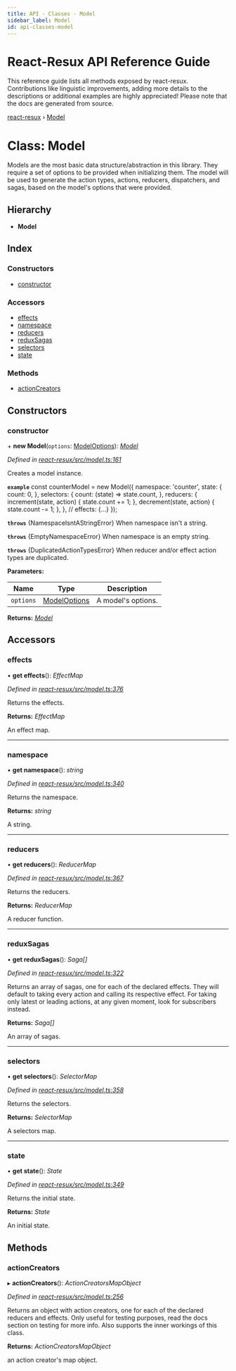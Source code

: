 ```yaml
---
title: API - Classes - Model
sidebar_label: Model
id: api-classes-model
---
```


# React-Resux API Reference Guide

This reference guide lists all methods exposed by react-resux. Contributions like linguistic improvements, adding
more details to the descriptions or additional examples are highly appreciated! Please note that the docs are
generated from source.

[react-resux](../README.md) › [Model](model.md)

# Class: Model


Models are the most basic data structure/abstraction in this library. They require a set of options to be
provided when initializing them. The model will be used to generate the action types, actions, reducers,
dispatchers, and sagas, based on the model's options that were provided.

## Hierarchy

* **Model**

## Index

### Constructors

* [constructor](model.md#constructor)

### Accessors

* [effects](model.md#effects)
* [namespace](model.md#namespace)
* [reducers](model.md#reducers)
* [reduxSagas](model.md#reduxsagas)
* [selectors](model.md#selectors)
* [state](model.md#state)

### Methods

* [actionCreators](model.md#actioncreators)

## Constructors

###  constructor

\+ **new Model**(`options`: [ModelOptions](../interfaces/modeloptions.md)): *[Model](model.md)*

*Defined in [react-resux/src/model.ts:161](https://github.com/kayak/kaytum/blob/164e3a8/packages/react-resux/src/model.ts#L161)*

Creates a model instance.

**`example`** 
const counterModel = new Model({
  namespace: 'counter',
  state: {
     count: 0,
  },
  selectors: {
      count: (state) => state.count,
  },
  reducers: {
     increment(state, action) {
       state.count += 1;
     },
     decrement(state, action) {
       state.count -= 1;
     },
  },
 // effects: {...}
});

**`throws`** {NamespaceIsntAStringError} When namespace isn't a string.

**`throws`** {EmptyNamespaceError} When namespace is an empty string.

**`throws`** {DuplicatedActionTypesError} When reducer and/or effect action types are duplicated.

**Parameters:**

Name | Type | Description |
------ | ------ | ------ |
`options` | [ModelOptions](../interfaces/modeloptions.md) | A model's options. |

**Returns:** *[Model](model.md)*

## Accessors

###  effects

• **get effects**(): *EffectMap*

*Defined in [react-resux/src/model.ts:376](https://github.com/kayak/kaytum/blob/164e3a8/packages/react-resux/src/model.ts#L376)*

Returns the effects.

**Returns:** *EffectMap*

An effect map.

___

###  namespace

• **get namespace**(): *string*

*Defined in [react-resux/src/model.ts:340](https://github.com/kayak/kaytum/blob/164e3a8/packages/react-resux/src/model.ts#L340)*

Returns the namespace.

**Returns:** *string*

A string.

___

###  reducers

• **get reducers**(): *ReducerMap*

*Defined in [react-resux/src/model.ts:367](https://github.com/kayak/kaytum/blob/164e3a8/packages/react-resux/src/model.ts#L367)*

Returns the reducers.

**Returns:** *ReducerMap*

A reducer function.

___

###  reduxSagas

• **get reduxSagas**(): *Saga[]*

*Defined in [react-resux/src/model.ts:322](https://github.com/kayak/kaytum/blob/164e3a8/packages/react-resux/src/model.ts#L322)*

Returns an array of sagas, one for each of the declared effects. They will default to taking every action and
calling its respective effect. For taking only latest or leading actions, at any given moment, look for
subscribers instead.

**Returns:** *Saga[]*

An array of sagas.

___

###  selectors

• **get selectors**(): *SelectorMap*

*Defined in [react-resux/src/model.ts:358](https://github.com/kayak/kaytum/blob/164e3a8/packages/react-resux/src/model.ts#L358)*

Returns the selectors.

**Returns:** *SelectorMap*

A selectors map.

___

###  state

• **get state**(): *State*

*Defined in [react-resux/src/model.ts:349](https://github.com/kayak/kaytum/blob/164e3a8/packages/react-resux/src/model.ts#L349)*

Returns the initial state.

**Returns:** *State*

An initial state.

## Methods

###  actionCreators

▸ **actionCreators**(): *ActionCreatorsMapObject*

*Defined in [react-resux/src/model.ts:256](https://github.com/kayak/kaytum/blob/164e3a8/packages/react-resux/src/model.ts#L256)*

Returns an object with action creators, one for each of the declared reducers and effects. Only useful for
testing purposes, read the docs section on testing for more info. Also supports the inner workings of this
class.

**Returns:** *ActionCreatorsMapObject*

an action creator's map object.